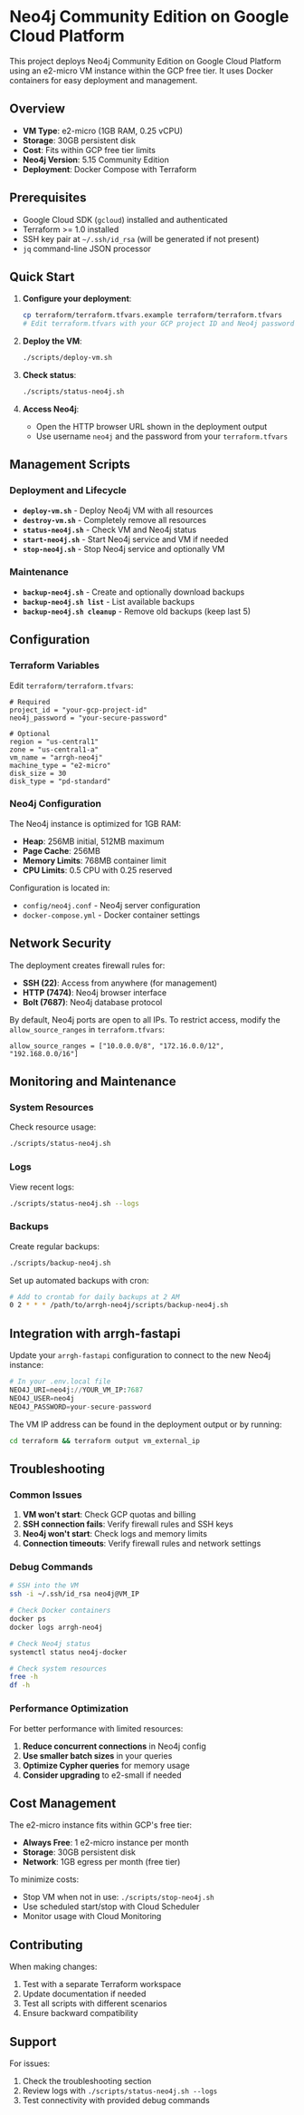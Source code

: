# Neo4j Community Edition on Google Cloud Platform

This project deploys Neo4j Community Edition on Google Cloud Platform using an e2-micro VM instance within the GCP free tier. It uses Docker containers for easy deployment and management.

## Overview

- **VM Type**: e2-micro (1GB RAM, 0.25 vCPU)
- **Storage**: 30GB persistent disk
- **Cost**: Fits within GCP free tier limits
- **Neo4j Version**: 5.15 Community Edition
- **Deployment**: Docker Compose with Terraform

## Prerequisites

- Google Cloud SDK (`gcloud`) installed and authenticated
- Terraform >= 1.0 installed
- SSH key pair at `~/.ssh/id_rsa` (will be generated if not present)
- `jq` command-line JSON processor

## Quick Start

1. **Configure your deployment**:
   ```bash
   cp terraform/terraform.tfvars.example terraform/terraform.tfvars
   # Edit terraform.tfvars with your GCP project ID and Neo4j password
   ```

2. **Deploy the VM**:
   ```bash
   ./scripts/deploy-vm.sh
   ```

3. **Check status**:
   ```bash
   ./scripts/status-neo4j.sh
   ```

4. **Access Neo4j**:
   - Open the HTTP browser URL shown in the deployment output
   - Use username `neo4j` and the password from your `terraform.tfvars`

## Management Scripts

### Deployment and Lifecycle

- **`deploy-vm.sh`** - Deploy Neo4j VM with all resources
- **`destroy-vm.sh`** - Completely remove all resources
- **`status-neo4j.sh`** - Check VM and Neo4j status
- **`start-neo4j.sh`** - Start Neo4j service and VM if needed
- **`stop-neo4j.sh`** - Stop Neo4j service and optionally VM

### Maintenance

- **`backup-neo4j.sh`** - Create and optionally download backups
- **`backup-neo4j.sh list`** - List available backups
- **`backup-neo4j.sh cleanup`** - Remove old backups (keep last 5)

## Configuration

### Terraform Variables

Edit `terraform/terraform.tfvars`:

```hcl
# Required
project_id = "your-gcp-project-id"
neo4j_password = "your-secure-password"

# Optional
region = "us-central1"
zone = "us-central1-a"
vm_name = "arrgh-neo4j"
machine_type = "e2-micro"
disk_size = 30
disk_type = "pd-standard"
```

### Neo4j Configuration

The Neo4j instance is optimized for 1GB RAM:

- **Heap**: 256MB initial, 512MB maximum
- **Page Cache**: 256MB
- **Memory Limits**: 768MB container limit
- **CPU Limits**: 0.5 CPU with 0.25 reserved

Configuration is located in:
- `config/neo4j.conf` - Neo4j server configuration
- `docker-compose.yml` - Docker container settings

## Network Security

The deployment creates firewall rules for:
- **SSH (22)**: Access from anywhere (for management)
- **HTTP (7474)**: Neo4j browser interface
- **Bolt (7687)**: Neo4j database protocol

By default, Neo4j ports are open to all IPs. To restrict access, modify the `allow_source_ranges` in `terraform.tfvars`:

```hcl
allow_source_ranges = ["10.0.0.0/8", "172.16.0.0/12", "192.168.0.0/16"]
```

## Monitoring and Maintenance

### System Resources

Check resource usage:
```bash
./scripts/status-neo4j.sh
```

### Logs

View recent logs:
```bash
./scripts/status-neo4j.sh --logs
```

### Backups

Create regular backups:
```bash
./scripts/backup-neo4j.sh
```

Set up automated backups with cron:
```bash
# Add to crontab for daily backups at 2 AM
0 2 * * * /path/to/arrgh-neo4j/scripts/backup-neo4j.sh
```

## Integration with arrgh-fastapi

Update your `arrgh-fastapi` configuration to connect to the new Neo4j instance:

```python
# In your .env.local file
NEO4J_URI=neo4j://YOUR_VM_IP:7687
NEO4J_USER=neo4j
NEO4J_PASSWORD=your-secure-password
```

The VM IP address can be found in the deployment output or by running:
```bash
cd terraform && terraform output vm_external_ip
```

## Troubleshooting

### Common Issues

1. **VM won't start**: Check GCP quotas and billing
2. **SSH connection fails**: Verify firewall rules and SSH keys
3. **Neo4j won't start**: Check logs and memory limits
4. **Connection timeouts**: Verify firewall rules and network settings

### Debug Commands

```bash
# SSH into the VM
ssh -i ~/.ssh/id_rsa neo4j@VM_IP

# Check Docker containers
docker ps
docker logs arrgh-neo4j

# Check Neo4j status
systemctl status neo4j-docker

# Check system resources
free -h
df -h
```

### Performance Optimization

For better performance with limited resources:

1. **Reduce concurrent connections** in Neo4j config
2. **Use smaller batch sizes** in your queries
3. **Optimize Cypher queries** for memory usage
4. **Consider upgrading** to e2-small if needed

## Cost Management

The e2-micro instance fits within GCP's free tier:
- **Always Free**: 1 e2-micro instance per month
- **Storage**: 30GB persistent disk
- **Network**: 1GB egress per month (free tier)

To minimize costs:
- Stop VM when not in use: `./scripts/stop-neo4j.sh`
- Use scheduled start/stop with Cloud Scheduler
- Monitor usage with Cloud Monitoring

## Contributing

When making changes:
1. Test with a separate Terraform workspace
2. Update documentation if needed
3. Test all scripts with different scenarios
4. Ensure backward compatibility

## Support

For issues:
1. Check the troubleshooting section
2. Review logs with `./scripts/status-neo4j.sh --logs`
3. Test connectivity with provided debug commands